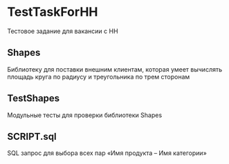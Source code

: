 # TestTaskForHH
Тестовое задание для вакансии с HH

## Shapes
Библиотеку для поставки внешним клиентам, которая умеет вычислять площадь круга по радиусу и треугольника по трем сторонам

## TestShapes
Модульные тесты для проверки библиотеки Shapes

## SCRIPT.sql
SQL запрос для выбора всех пар «Имя продукта – Имя категории»
